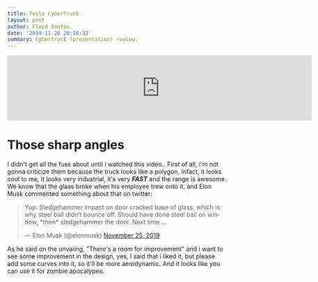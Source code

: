 ```yaml
---
title: Tesla CyberTruck
layout: post
author: Floyd Santos
date: '2019-11-26 20:18:32'
summary: Cybertruck (presentation) review.
---
```


<iframe width="700px" height="auto" src="https://www.youtube.com/embed/m7atGkba-Z8" frameborder="0" allow="accelerometer; autoplay; encrypted-media; gyroscope; picture-in-picture" allowfullscreen></iframe>

# Those sharp angles
I didn't get all the fuss about until i watched this video.. First of all, i'm not gonna criticize them because the truck looks like a polygon, Infact, it looks cool to me, it looks very industrial, it's very ***FAST*** and the range is awesome. We know that the glass broke when his employee trew onto it, and Elon Musk commented something about that on twitter:

<blockquote class="twitter-tweet"><p lang="en" dir="ltr">Yup. Sledgehammer impact on door cracked base of glass, which is why steel ball didn’t bounce off. Should have done steel ball on window, *then* sledgehammer the door. Next time …</p>&mdash; Elon Musk (@elonmusk) <a href="https://twitter.com/elonmusk/status/1198772995021406209?ref_src=twsrc%5Etfw">November 25, 2019</a></blockquote> <script async src="https://platform.twitter.com/widgets.js" charset="utf-8"></script>

As he said on the unvaiing, "There's a room for improvement" and i want to see some improvement in the design, yes, I said that i liked it, but please add some curves into it, so it'll be more aerodynamic. And it looks like you can use it for zombie apocalypes.